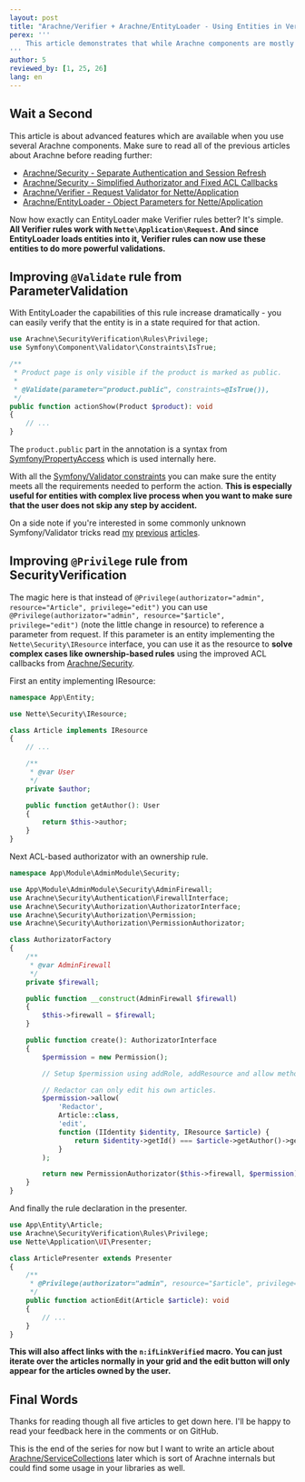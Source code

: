 ```yaml
---
layout: post
title: "Arachne/Verifier + Arachne/EntityLoader - Using Entities in Verifier Rules"
perex: '''
    This article demonstrates that while Arachne components are mostly independent on each other, their potential raises dramatically when you use them together. Push both <a href="https://github.com/Arachne/ParameterValidation">Arachne/ParameterValidation</a> and <a href="https://github.com/Arachne/SecurityVerification">Arachne/SecurityVerification</a> to their limits with <a href="https://github.com/Arachne/EntityLoader">Arachne/EntityLoader</a>!
'''
author: 5
reviewed_by: [1, 25, 26]
lang: en
---
```


## Wait a Second

This article is about advanced features which are available when you use several Arachne components. Make sure to read all of the previous articles about Arachne before reading further:

- [Arachne/Security - Separate Authentication and Session Refresh](/blog/2017/08/14/arachne-security-separate-authentication-and-session-refresh)
- [Arachne/Security - Simplified Authorizator and Fixed ACL Callbacks](/blog/2017/08/21/arachne-security-simplified-authorizator-and-fixed-acl-callbacks)
- [Arachne/Verifier - Request Validator for Nette/Application](/blog/2017/08/28/arachne-verifier-request-validator-for-nette-application)
- [Arachne/EntityLoader - Object Parameters for Nette/Application](/blog/2017/09/04/arachne-entity-loader-object-parameters-for-nette-application)

Now how exactly can EntityLoader make Verifier rules better? It's simple. **All Verifier rules work with `Nette\Application\Request`. And since EntityLoader loads entities into it, Verifier rules can now use these entities to do more powerful validations.**


## Improving `@Validate` rule from ParameterValidation

With EntityLoader the capabilities of this rule increase dramatically - you can easily verify that the entity is in a state required for that action.

```php
use Arachne\SecurityVerification\Rules\Privilege;
use Symfony\Component\Validator\Constraints\IsTrue;

/**
 * Product page is only visible if the product is marked as public.
 *
 * @Validate(parameter="product.public", constraints=@IsTrue()),
 */
public function actionShow(Product $product): void
{
    // ...
}
```

The `product.public` part in the annotation is a syntax from [Symfony/PropertyAccess](https://symfony.com/doc/current/components/property_access.html) which is used internally here.

With all the [Symfony/Validator constraints](https://symfony.com/doc/current/reference/constraints.html) you can make sure the entity meets all the requirements needed to perform the action. **This is especially useful for entities with complex live process when you want to make sure that the user does not skip any step by accident.**

On a side note if you're interested in some commonly unknown Symfony/Validator tricks read [my](/blog/2017/02/11/symfony-validator-comparison-constraints/) [previous](/blog/2017/02/18/symfony-validator-conditional-constraints/) [articles](/blog/2017/02/24/symfony-validator-dynamic-constraints/).


## Improving `@Privilege` rule from SecurityVerification

The magic here is that instead of `@Privilege(authorizator="admin", resource="Article", privilege="edit")` you can use `@Privilege(authorizator="admin", resource="$article", privilege="edit")` (note the little change in resource) to reference a parameter from request. If this parameter is an entity implementing the `Nette\Security\IResource` interface, you can use it as the resource to **solve complex cases like ownership-based rules** using the improved ACL callbacks from [Arachne/Security](https://github.com/Arachne/Security).

First an entity implementing IResource:

```php
namespace App\Entity;

use Nette\Security\IResource;

class Article implements IResource
{
    // ...

    /**
     * @var User
     */
    private $author;

    public function getAuthor(): User
    {
        return $this->author;
    }
}
```

Next ACL-based authorizator with an ownership rule.

```php
namespace App\Module\AdminModule\Security;

use App\Module\AdminModule\Security\AdminFirewall;
use Arachne\Security\Authentication\FirewallInterface;
use Arachne\Security\Authorization\AuthorizatorInterface;
use Arachne\Security\Authorization\Permission;
use Arachne\Security\Authorization\PermissionAuthorizator;

class AuthorizatorFactory
{
    /**
     * @var AdminFirewall
     */
    private $firewall;

    public function __construct(AdminFirewall $firewall)
    {
        $this->firewall = $firewall;
    }

    public function create(): AuthorizatorInterface
    {
        $permission = new Permission();

        // Setup $permission using addRole, addResource and allow methods.

        // Redactor can only edit his own articles.
        $permission->allow(
            'Redactor',
            Article::class,
            'edit',
            function (IIdentity $identity, IResource $article) {
                return $identity->getId() === $article->getAuthor()->getId();
            }
        );

        return new PermissionAuthorizator($this->firewall, $permission);
    }
}
```

And finally the rule declaration in the presenter.

```php
use App\Entity\Article;
use Arachne\SecurityVerification\Rules\Privilege;
use Nette\Application\UI\Presenter;

class ArticlePresenter extends Presenter
{
    /**
     * @Privilege(authorizator="admin", resource="$article", privilege="edit")
     */
    public function actionEdit(Article $article): void
    {
        // ...
    }
}
```

**This will also affect links with the `n:ifLinkVerified` macro. You can just iterate over the articles normally in your grid and the edit button will only appear for the articles owned by the user.**


## Final Words

Thanks for reading though all five articles to get down here. I'll be happy to read your feedback here in the comments or on GitHub.

This is the end of the series for now but I want to write an article about [Arachne/ServiceCollections](https://github.com/Arachne/ServiceCollections) later which is sort of Arachne internals but could find some usage in your libraries as well.
